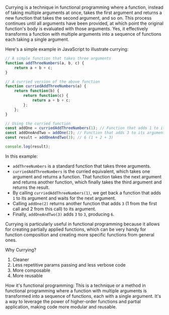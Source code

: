 
Currying is a technique in functional programming where a function, instead of taking multiple arguments at once, takes the first argument and returns a new function that takes the second argument, and so on. This process continues until all arguments have been provided, at which point the original function's body is evaluated with those arguments. Yes, it effectively transforms a function with multiple arguments into a sequence of functions each taking a single argument.

Here's a simple example in JavaScript to illustrate currying:

```javascript
// A simple function that takes three arguments
function addThreeNumbers(a, b, c) {
    return a + b + c;
}

// A curried version of the above function
function curriedAddThreeNumbers(a) {
    return function(b) {
        return function(c) {
            return a + b + c;
        };
    };
}

// Using the curried function
const addOne = curriedAddThreeNumbers(1); // Function that adds 1 to its argument
const addOneAndTwo = addOne(2); // Function that adds 3 to its argument
const result = addOneAndTwo(3); // 6 (1 + 2 + 3)

console.log(result);
```

In this example:

- `addThreeNumbers` is a standard function that takes three arguments.
- `curriedAddThreeNumbers` is the curried equivalent, which takes one argument and returns a function. That function takes the next argument and returns another function, which finally takes the third argument and returns the result.
- By calling `curriedAddThreeNumbers(1)`, we get back a function that adds `1` to its argument and waits for the next argument.
- Calling `addOne(2)` returns another function that adds `3` (1 from the first call and 2 from this call) to its argument.
- Finally, `addOneAndTwo(3)` adds `3` to `3`, producing `6`.

Currying is particularly useful in functional programming because it allows for creating partially applied functions, which can be very handy for function composition and creating more specific functions from general ones.

Why Currying?
1. Cleaner
2. Less repetitive params passing and less verbose code
3. More composable
4. More reusable

How it's functional programming:
This is a technique or a method in functional programming where a function with multiple arguments is transformed into a sequence of functions, each with a single argument. It's a way to leverage the power of higher-order functions and partial application, making code more modular and reusable.

